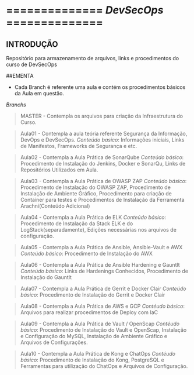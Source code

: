 # ============== *DevSecOps* ==============

## INTRODUÇÃO
Repositório para armazenamento de arquivos, links e procedimentos do curso de DevSecOps

##EMENTA
- Cada Branch é referente uma aula e contém os procedimentos básicos da Aula em questão.

*Branchs*
> MASTER - Contempla os arquivos para criação da Infraestrutura do Curso.

> Aula01 - Contempla a aula teória referente Segurança da Informação, DevOps e DevSecOps.
           _Conteúdo basico_: Informações iniciais, Links de Manifestos, Frameworks de Segurança e etc.

> Aula02 - Contempla a Aula Prática de SonarQube
           _Conteúdo básico_: Procedimento de Instalação do Jenkins, Docker e SonarQu, Links de Repositórios Utilizados em Aula.

> Aula03 - Contempla a Aula Prática de OWASP ZAP
           _Conteúdo básico_: Procedimento de Instalação do OWASP ZAP, Procedimento de Instalação de Ambiente Gráfico, Procedimento para criação de Container para testes e Procedimentos de Instalação da Ferramenta Arachni(Conteúdo Adicional)

> Aula04 - Contempla a Aula Prática de ELK
           _Conteúdo básico_: Procedimento de Instalação da Stack ELK e do LogStack(separadamente), Edições necessárias nos arquivos de configuração.

> Aula05 - Contempla a Aula Prática de Ansible, Ansible-Vault e AWX
	       _Conteúdo básico_: Procedimento de Instalação do AWX

> Aula06 - Contempla a Aula Prática de Ansible Hardening e Gauntlt
           _Conteúdo básico_: Links de Hardenings Conhecidos, Procedimento de Instalação do Gauntlt

> Aula07 - Contempla a Aula Prática de Gerrit e Docker Clair
	       _Conteúdo básico_: Procedimento de Instalação do Gerrit e Docker Clair

> Aula08 - Contempla a Aula Prática de AWS e GCP
          _Contéudo básico_: Arquivos para realizar procedimentos de Deploy com IaC

> Aula09 - Contempla a Aula Prática de Vault / OpenScap
          _Contéudo básico_: Procedimento de Instalação do Vault e OpenScap, Instalação e Configuração do MySQL, Instalação de Ambiente Gráfico e Arquivos de Configurações.

> Aula10 - Contempla a Aula Prática de Kong e ChatOps
          _Contéudo básico_: Procedimento de Instalação do Kong, PostgreSQL e Ferramentas para utilização do ChatOps e Arquivos de Configuração.

